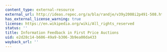 ```yaml
---
content_type: external-resource
external_url: http://ideas.repec.org/a/bla/randje/v39y2008i2p491-508.html
has_external_license_warning: true
license: https://en.wikipedia.org/wiki/All_rights_reserved
status: ''
title: Information Feedback in First Price Auctions
uid: e2d28c14-b606-49a9-b306-3b9ea00da433
wayback_url: ''
---
```

